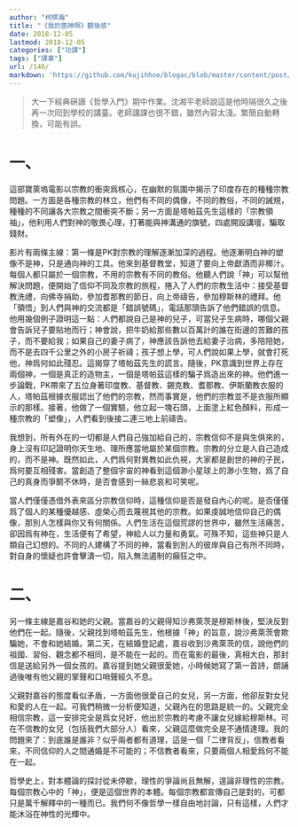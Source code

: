 ```yaml
---
author: "柯棋瀚"
title: "《我的箇神啊》觀後感"
date: 2018-12-05
lastmod: 2018-12-05
categories: ["功課"]
tags: ["課業"]
url: /140/
markdown: 'https://github.com/kujihhoe/blogac/blob/master/content/post/140uf.md'
---
```


> 大一下經典硏讀《哲學入門》期中作業。沈湘平老師說這是他時隔很久之後再一次囘到學校的講臺。老師講課也很不錯，雖然內容太淺。繁簡自動轉換，可能有誤。

# 一、

這部寶萊塢電影以宗教的衝突爲核心，在幽默的氛圍中揭示了印度存在的種種宗教問題。一方面是各種宗教的林立，他們有不同的偶像，不同的教俗，不同的誡規，種種的不同讓各大宗教之間衝突不斷；另一方面是塔帕茲先生這樣的「宗教領袖」，他利用人們對神的敬畏心理，打著能與神溝通的旗號，四處開設講壇，騙取錢財。

影片有兩條主線：第一條是PK對宗教的理解逐漸加深的過程。他逐漸明白神的塑像不是神，只是通向神的工具。他來到基督教堂，知道了要向上帝獻酒而非椰汁。每個人都只屬於一個宗教，不用的宗教有不同的教俗。他聽人們說「神」可以幫他解決問題，便開始了信仰不同及宗教的旅程，捲入了人們的宗教生活中：接受基督教洗禮，向佛寺捐助，參加耆那教的節日，向上帝禱告，參加穆斯林的禮拜。他「領悟」到人們與神的交流都是「錯誤號碼」，電話那頭告訴了他們錯誤的信息。他用幾個例子證明這一點：人們都說自己是神的兒子，可當兒子生病時，哪個父親會告訴兒子要貼地而行；神會說，把牛奶給那些數以百萬計的誰在街邊的苦難的孩子，而不要給我；如果自己的妻子病了，神應該告訴他去給妻子治病，多陪陪她，而不是去四千公里之外的小房子祈禱；孩子想上學，可人們說如果上學，就會打死他，神爲何如此殘忍。這揭穿了塔帕茲先生的謊言。隨後，PK意識到世界上存在兩個神，一個是真正的造物主，一個是塔帕茲這樣的騙子爲造出來的神。他們進一步論戰，PK帶來了五位身著印度教、基督教、錫克教、耆那教、伊斯蘭教衣服的人，塔帕茲根據衣服認出了他們的宗教，然而事實是，他們的宗教並不是衣服所顯示的那樣。接著，他做了一個實驗，他立起一塊石頭，上面塗上紅色顏料，形成一種宗教的「塑像」，人們看到後接二連三地上前禱告。

我想到，所有外在的一切都是人們自己強加給自己的，宗教信仰不是與生俱來的，身上沒有印記證明你天生地、理所應當地屬於某個宗教。宗教的分立是人自己造成的，而不是神。既然如此，人們爲何對異教如此仇視，大家都是創世的神的子民，爲何要互相殘害。當創造了整個宇宙的神看到這個渺小星球上的渺小生物，爲了自己的真身而爭鬭不休時，是否會感到一絲悲哀和可笑呢。

當人們僅僅憑借外表來區分宗教信仰時，這種信仰是否是發自內心的呢。是否僅僅爲了個人的某種優越感、虛榮心而去蔑視其他的宗教。如果虔誠地信仰自己的偶像，那別人怎樣與你又有何關係。人們生活在這個荒謬的世界中，雖然生活痛苦，卻因爲有神在，生活便有了希望，神給人以力量和勇氣。可殊不知，這些神只是人類自己幻想的。不同的人建構了不同的神，當看到別人的彼岸與自己有所不同時，對自身的懷疑也許會擊潰一切，陷入無法遏制的癲狂之中。

# 二、

另一條主線是嘉谷和她的父親。當嘉谷的父親得知沙弗萊茨是穆斯林後，堅決反對他們在一起。隨後，父親找到塔帕茲先生，他根據「神」的旨意，說沙弗萊茨會欺騙她，不會和她結婚。第二天，在結婚登記處，嘉谷收到沙弗萊茨的信，說他們的祖國、習俗、觀念都不相同，是不能在一起的。而在電影的最後，真相大白，那封信是送給另外一個女孩的。嘉谷提到她父親很愛她，小時候她寫了第一首詩，朗誦過後唯有他父親的掌聲和口哨聲經久不息。

父親對嘉谷的態度看似矛盾，一方面他很愛自己的女兒，另一方面，他卻反對女兒和愛的人在一起。可我們稍微一分析便知道，父親內在的思路是統一的。父親完全相信宗教，這一安排完全是爲女兒好，他出於宗教的考慮不讓女兒嫁給穆斯林。可在不信教的女兒（包括我們大部分人）看來，父親這麼做完全是不通情達理。我的問題來了：到底誰是誰非？似乎兩者都有道理，這是一個「二律背反」，信教者看來，不同信仰的人之間通婚是不可能的；不信教者看來，只要兩個人相愛爲何不能在一起。

哲學史上，對本體論的探討從未停歇，理性的爭論尚且無解，遑論非理性的宗教。每個宗教心中的「神」，便是這個世界的本體。每個宗教都宣傳自己是對的，可都只是萬千解釋中的一種而已。我們何不像哲學一樣自由地討論，只有這樣，人們才能沐浴在神性的光輝中。
